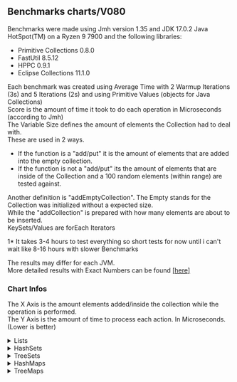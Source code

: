 ## Benchmarks charts/V080

Benchmarks were made using Jmh version 1.35 and JDK 17.0.2 Java HotSpot(TM) on a Ryzen 9 7900 and the following libraries:
- Primitive Collections 0.8.0
- FastUtil 8.5.12
- HPPC 0.9.1
- Eclipse Collections 11.1.0

Each benchmark was created using Average Time with 2 Warmup Iterations (3s) and 5 Iterations (2s) and using Primitive Values (objects for Java Collections)    
Score is the amount of time it took to do each operation in Microseconds (according to Jmh)    
The Variable Size defines the amount of elements the Collection had to deal with.    
These are used in 2 ways.    
- If the function is a "add/put" it is the amount of elements that are added into the empty collection.
- If the function is not a "add/put" its the amount of elements that are inside of the Collection and a 100 random elements (within range) are tested against.

Another definition is "addEmptyCollection". The Empty stands for the Collection was initialized without a expected size.    
While the "addCollection" is prepared with how many elements are about to be inserted.    
KeySets/Values are forEach Iterators    

1* It takes 3-4 hours to test everything so short tests for now until i can't wait like 8-16 hours with slower Benchmarks    
   
The results may differ for each JVM.    
More detailed results with Exact Numbers can be found [[here]](BENCHMARKS.md)

### Chart Infos
The X Axis is the amount elements added/inside the collection while the operation is performed.   
The Y Axis is the amount of time to process each action. In Microseconds. (Lower is better)

<details>
<summary>Lists</summary>
<p>

## Add

![image](charts/V080/lists/add.png)

## AddEmpty

![image](charts/V080/lists/addEmpty.png)

## For Loop

![image](charts/V080/lists/iterateForLoop.png)

## Remove

![image](charts/V080/lists/remove.png)

## To Array

![image](charts/V080/lists/toArray.png)

</p>
</details>

<details>
<summary>HashSets</summary>
<p>

## Add

![image](charts/V080/sets/add.png)

## AddEmpty

![image](charts/V080/sets/addEmpty.png)

## Contains

![image](charts/V080/sets/contains.png)

## For Loop

![image](charts/V080/sets/iterateForLoop.png)

## Remove

![image](charts/V080/sets/remove.png)

## To Array

![image](charts/V080/sets/toArray.png)

</p>
</details>

<details>
<summary>TreeSets</summary>
<p>

## Add

![image](charts/V080/tree-sets/add.png)

## Contains

![image](charts/V080/tree-sets/contains.png)

## For Loop

![image](charts/V080/tree-sets/iterateForLoop.png)

## Remove

![image](charts/V080/tree-sets/remove.png)

## To Array

![image](charts/V080/tree-sets/toArray.png)

</p>
</details>

<details>
<summary>HashMaps</summary>
<p>

## Put

![image](charts/V080/maps/put.png)

## PutEmpty

![image](charts/V080/maps/putEmpty.png)

## Contains Key

![image](charts/V080/maps/containsKey.png)

## For Each

![image](charts/V080/maps/forEach.png)

## Clone

![image](charts/V080/maps/clone.png)

## Get

![image](charts/V080/maps/get.png)

## Get Or Default

![image](charts/V080/maps/getOrDefault.png)

## Remove

![image](charts/V080/maps/remove.png)

</p>
</details>

<details>
<summary>TreeMaps</summary>
<p>

## Put

![image](charts/V080/tree-maps/put.png)

## Contains Key

![image](charts/V080/tree-maps/containsKey.png)

## For Each

![image](charts/V080/tree-maps/forEach.png)

## Clone

![image](charts/V080/tree-maps/clone.png)

## Get

![image](charts/V080/tree-maps/get.png)

## Get Or Default

![image](charts/V080/tree-maps/getOrDefault.png)

## Remove

![image](charts/V080/tree-maps/remove.png)

</p>
</details>
